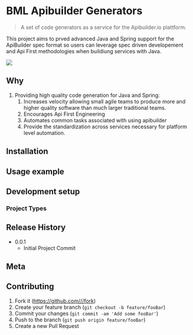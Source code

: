 # BML Apibuilder Generators
> A set of code generators as a service for the Apibuilder.io plattform. 

This project aims to prved advanced Java and Spring support for the ApiBuilder spec format so users can leverage spec driven developement and Api First methodologies when buildiung services with Java.


![](header.png)

## Why
1. Providing high quality code generation for Java and Spring:
    1. Increases velocity allowing small agile teams to produce more and higher quality software than much larger traditional teams.
    1. Encourages Api First Engineering
    1. Automates common tasks associated with using apibuilder
    1. Provide the standardization across services necessary for platform level automation. 

## Installation

## Usage example

## Development setup

### Project Types

## Release History

* 0.0.1
    * Initial Project Commit

## Meta

## Contributing

1. Fork it (<https://github.com///fork>)
2. Create your feature branch (`git checkout -b feature/fooBar`)
3. Commit your changes (`git commit -am 'Add some fooBar'`)
4. Push to the branch (`git push origin feature/fooBar`)
5. Create a new Pull Request
